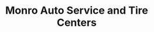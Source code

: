 ---
title: "Monro Auto Service and Tire Centers"
url: /bradford/monro-auto-service-and-tire-centers/
shop: car repair
---